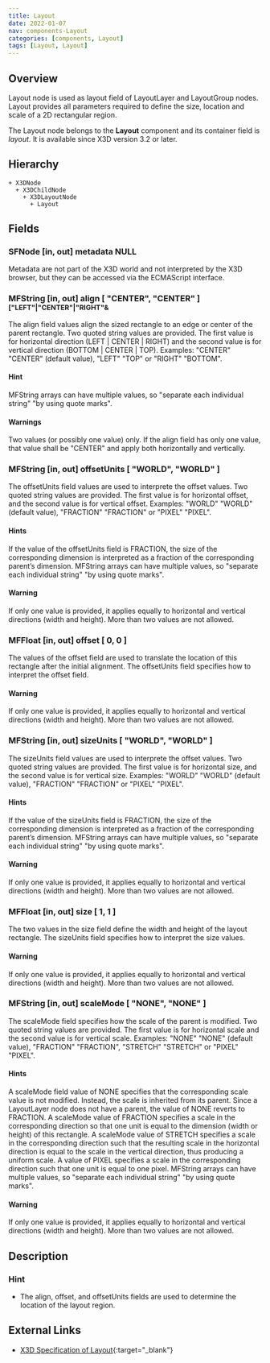 ```yaml
---
title: Layout
date: 2022-01-07
nav: components-Layout
categories: [components, Layout]
tags: [Layout, Layout]
---
```

<style>
.post h3 {
  word-spacing: 0.2em;
}
</style>

## Overview

Layout node is used as layout field of LayoutLayer and LayoutGroup nodes. Layout provides all parameters required to define the size, location and scale of a 2D rectangular region.

The Layout node belongs to the **Layout** component and its container field is *layout.* It is available since X3D version 3.2 or later.

## Hierarchy

```
+ X3DNode
  + X3DChildNode
    + X3DLayoutNode
      + Layout
```

## Fields

### SFNode [in, out] **metadata** NULL

Metadata are not part of the X3D world and not interpreted by the X3D browser, but they can be accessed via the ECMAScript interface.

### MFString [in, out] **align** [ "CENTER", "CENTER" ] <small>["LEFT"|"CENTER"|"RIGHT"&amp;</small>

The align field values align the sized rectangle to an edge or center of the parent rectangle. Two quoted string values are provided. The first value is for horizontal direction (LEFT | CENTER | RIGHT) and the second value is for vertical direction (BOTTOM | CENTER | TOP). Examples: "CENTER" "CENTER" (default value), "LEFT" "TOP" or "RIGHT" "BOTTOM".

#### Hint

MFString arrays can have multiple values, so "separate each individual string" "by using quote marks".

#### Warnings

Two values (or possibly one value) only. If the align field has only one value, that value shall be "CENTER" and apply both horizontally and vertically.

### MFString [in, out] **offsetUnits** [ "WORLD", "WORLD" ]

The offsetUnits field values are used to interprete the offset values. Two quoted string values are provided. The first value is for horizontal offset, and the second value is for vertical offset. Examples: "WORLD" "WORLD" (default value), "FRACTION" "FRACTION" or "PIXEL" "PIXEL".

#### Hints

If the value of the offsetUnits field is FRACTION, the size of the corresponding dimension is interpreted as a fraction of the corresponding parent’s dimension. MFString arrays can have multiple values, so "separate each individual string" "by using quote marks".

#### Warning

If only one value is provided, it applies equally to horizontal and vertical directions (width and height). More than two values are not allowed.

### MFFloat [in, out] **offset** [ 0, 0 ]

The values of the offset field are used to translate the location of this rectangle after the initial alignment. The offsetUnits field specifies how to interpret the offset field.

#### Warning

If only one value is provided, it applies equally to horizontal and vertical directions (width and height). More than two values are not allowed.

### MFString [in, out] **sizeUnits** [ "WORLD", "WORLD" ]

The sizeUnits field values are used to interprete the offset values. Two quoted string values are provided. The first value is for horizontal size, and the second value is for vertical size. Examples: "WORLD" "WORLD" (default value), "FRACTION" "FRACTION" or "PIXEL" "PIXEL".

#### Hints

If the value of the sizeUnits field is FRACTION, the size of the corresponding dimension is interpreted as a fraction of the corresponding parent’s dimension. MFString arrays can have multiple values, so "separate each individual string" "by using quote marks".

#### Warning

If only one value is provided, it applies equally to horizontal and vertical directions (width and height). More than two values are not allowed.

### MFFloat [in, out] **size** [ 1, 1 ]

The two values in the size field define the width and height of the layout rectangle. The sizeUnits field specifies how to interpret the size values.

#### Warning

If only one value is provided, it applies equally to horizontal and vertical directions (width and height). More than two values are not allowed.

### MFString [in, out] **scaleMode** [ "NONE", "NONE" ]

The scaleMode field specifies how the scale of the parent is modified. Two quoted string values are provided. The first value is for horizontal scale and the second value is for vertical scale. Examples: "NONE" "NONE" (default value), "FRACTION" "FRACTION", "STRETCH" "STRETCH" or "PIXEL" "PIXEL".

#### Hints

A scaleMode field value of NONE specifies that the corresponding scale value is not modified. Instead, the scale is inherited from its parent. Since a LayoutLayer node does not have a parent, the value of NONE reverts to FRACTION. A scaleMode value of FRACTION specifies a scale in the corresponding direction so that one unit is equal to the dimension (width or height) of this rectangle. A scaleMode value of STRETCH specifies a scale in the corresponding direction such that the resulting scale in the horizontal direction is equal to the scale in the vertical direction, thus producing a uniform scale. A value of PIXEL specifies a scale in the corresponding direction such that one unit is equal to one pixel. MFString arrays can have multiple values, so "separate each individual string" "by using quote marks".

#### Warning

If only one value is provided, it applies equally to horizontal and vertical directions (width and height). More than two values are not allowed.

## Description

### Hint

- The align, offset, and offsetUnits fields are used to determine the location of the layout region.

## External Links

- [X3D Specification of Layout](https://www.web3d.org/documents/specifications/19775-1/V4.0/Part01/components/layout.html#Layout){:target="_blank"}
